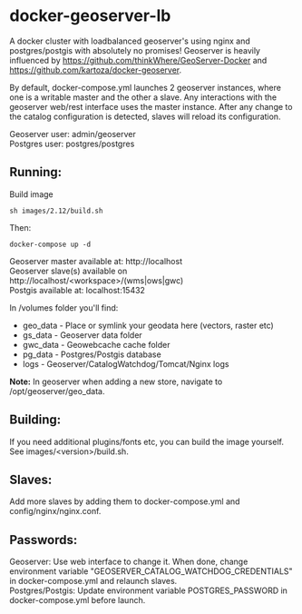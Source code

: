 # docker-geoserver-lb

A docker cluster with loadbalanced geoserver's using nginx and postgres/postgis with absolutely no promises! Geoserver is heavily influenced by https://github.com/thinkWhere/GeoServer-Docker and https://github.com/kartoza/docker-geoserver.

By default, docker-compose.yml launches 2 geoserver instances, where one is a writable master and the other a slave. Any interactions with the geoserver web/rest interface uses the master instance. After any change to the catalog configuration is detected, slaves will reload its configuration.

Geoserver user: admin/geoserver  
Postgres user: postgres/postgres

## Running:

Build image
```shell
sh images/2.12/build.sh
```

Then:
```shell
docker-compose up -d
```

Geoserver master available at: http://localhost  
Geoserver slave(s) available on http://localhost/\<workspace\>/(wms|ows|gwc)  
Postgis available at: localhost:15432

In /volumes folder you'll find:
* geo_data - Place or symlink your geodata here (vectors, raster etc)
* gs_data - Geoserver data folder
* gwc_data - Geowebcache cache folder
* pg_data - Postgres/Postgis database
* logs - Geoserver/CatalogWatchdog/Tomcat/Nginx logs

**Note:** In geoserver when adding a new store, navigate to /opt/geoserver/geo_data.

## Building:

If you need additional plugins/fonts etc, you can build the image yourself. See images/\<version\>/build.sh.

## Slaves:

Add more slaves by adding them to docker-compose.yml and config/nginx/nginx.conf. 

## Passwords:

Geoserver: Use web interface to change it. When done, change environment variable "GEOSERVER_CATALOG_WATCHDOG_CREDENTIALS" in docker-compose.yml and relaunch slaves.  
Postgres/Postgis: Update environment variable POSTGRES_PASSWORD in docker-compose.yml before launch.
